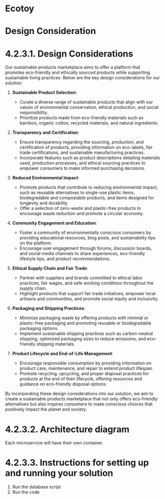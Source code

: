# Ecotoy

# Design Consideration

# 4.2.3.1. Design Considerations

Our sustainable products marketplace aims to offer a platform that promotes eco-friendly and ethically sourced products while supporting sustainable living practices. Below are the key design considerations for our solution:

1. **Sustainable Product Selection**: 
   - Curate a diverse range of sustainable products that align with our values of environmental conservation, ethical production, and social responsibility.
   - Prioritize products made from eco-friendly materials such as bamboo, organic cotton, recycled materials, and natural ingredients.

2. **Transparency and Certification**: 
   - Ensure transparency regarding the sourcing, production, and certification of products, providing information on eco-labels, fair trade certifications, and sustainable manufacturing practices.
   - Incorporate features such as product descriptions detailing materials used, production processes, and ethical sourcing practices to empower consumers to make informed purchasing decisions.

3. **Reduced Environmental Impact**: 
   - Promote products that contribute to reducing environmental impact, such as reusable alternatives to single-use plastic items, biodegradable and compostable products, and items designed for longevity and durability.
   - Offer a selection of zero-waste and plastic-free products to encourage waste reduction and promote a circular economy.

4. **Community Engagement and Education**: 
   - Foster a community of environmentally conscious consumers by providing educational resources, blog posts, and sustainability tips on the platform.
   - Encourage user engagement through forums, discussion boards, and social media channels to share experiences, eco-friendly lifestyle tips, and product recommendations.

5. **Ethical Supply Chain and Fair Trade**: 
   - Partner with suppliers and brands committed to ethical labor practices, fair wages, and safe working conditions throughout the supply chain.
   - Highlight products that support fair trade initiatives, empower local artisans and communities, and promote social equity and inclusivity.

6. **Packaging and Shipping Practices**: 
   - Minimize packaging waste by offering products with minimal or plastic-free packaging and promoting reusable or biodegradable packaging options.
   - Implement sustainable shipping practices such as carbon-neutral shipping, optimized packaging sizes to reduce emissions, and eco-friendly shipping materials.

7. **Product Lifecycle and End-of-Life Management**: 
   - Encourage responsible consumption by providing information on product care, maintenance, and repair to extend product lifespan.
   - Promote recycling, upcycling, and proper disposal practices for products at the end of their lifecycle, offering resources and guidance on eco-friendly disposal options.

By incorporating these design considerations into our solution, we aim to create a sustainable products marketplace that not only offers eco-friendly alternatives but also inspires consumers to make conscious choices that positively impact the planet and society.

#  4.2.3.2.	Architecture diagram

Each microservice will have their own container. 


# 4.2.3.3.	Instructions for setting up and running your solution

1. Run the database script
2. Run the code
